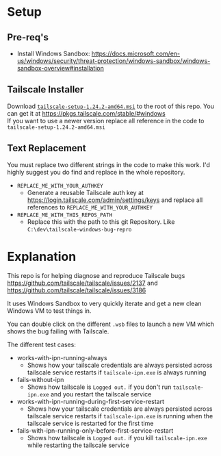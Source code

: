 # Setup
## Pre-req's
* Install Windows Sandbox: https://docs.microsoft.com/en-us/windows/security/threat-protection/windows-sandbox/windows-sandbox-overview#installation
## Tailscale Installer
Download [`tailscale-setup-1.24.2-amd64.msi`](https://pkgs.tailscale.com/stable/tailscale-setup-1.24.2-amd64.msi) to the root of this repo. You can get it at https://pkgs.tailscale.com/stable/#windows \
If you want to use a newer version replace all reference in the code to `tailscale-setup-1.24.2-amd64.msi`
## Text Replacement
You must replace two different strings in the code to make this work. I'd highly suggest you do find and replace in the whole repository.
* `REPLACE_ME_WITH_YOUR_AUTHKEY`
   - Generate a reusable Tailscale auth key at https://login.tailscale.com/admin/settings/keys and replace all references to `REPLACE_ME_WITH_YOUR_AUTHKEY`
* `REPLACE_ME_WITH_THIS_REPOS_PATH`
   - Replace this with the path to this git Repository. Like `C:\dev\tailscale-windows-bug-repro`

# Explanation
This repo is for helping diagnose and reproduce Tailscale bugs https://github.com/tailscale/tailscale/issues/2137 and https://github.com/tailscale/tailscale/issues/3186

It uses Windows Sandbox to very quickly iterate and get a new clean Windows VM to test things in.

You can double click on the different `.wsb` files to launch a new VM which shows the bug failing with Tailscale.

The different test cases:
- works-with-ipn-running-always
    - Shows how your tailscale credentials are always persisted across tailscale service restarts if `tailscale-ipn.exe` is always running
- fails-without-ipn
    - Shows how tailscale is `Logged out.` if you don't run `tailscale-ipn.exe` and you restart the tailscale service
- works-with-ipn-running-during-first-service-restart
    - Shows how your tailscale credentials are always persisted across tailscale service restarts if `tailscale-ipn.exe` is running when the tailscale service is restarted for the first time
- fails-with-ipn-running-only-before-first-service-restart
    - Shows how tailscale is `Logged out.` if you kill `tailscale-ipn.exe` while restarting the tailscale service
